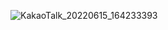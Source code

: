 ![KakaoTalk_20220615_164233393](https://user-images.githubusercontent.com/110002771/181188406-1fe47a40-22ae-4bfd-8fdb-2f7d64c81180.jpg)
